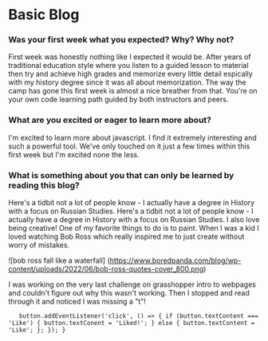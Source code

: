 # Basic Blog

### Was your first week what you expected? Why? Why not?

First week was honestly nothing like I expected it would be. After years of traditional education style where you listen to a guided lesson to material then try and achieve high grades and memorize every little detail espically with my history degree since it was all about memorization. The way the camp has gone this first week is almost a nice breather from that. You're on your own code learning path guided by both instructors and peers.  

### What are you excited or eager to learn more about?

I'm excited to learn more about javascript. I find it extremely interesting and such a powerful tool. We've only touched on it just a few times within this first week but I'm excited none the less.

### What is something about you that can only be learned by reading this blog? 

Here's a tidbit not a lot of people know - I actually have a degree in History with a focus on Russian Studies. Here's a tidbit not a lot of people know - I actually have a degree in History with a focus on Russian Studies. I also love being creative! One of my favorite things to do is to paint. When I was a kid I loved watching Bob Ross which really inspired me to just create without worry of mistakes.  

![bob ross fall like a waterfall] (https://www.boredpanda.com/blog/wp-content/uploads/2022/06/bob-ross-quotes-cover_800.png)


I was working on the very last challenge on grasshopper intro to webpages and couldn't figure out why this wasn't working. Then I stopped and read through it and noticed I was missing a "t"! 

`  
    button.addEventListener('click', () => {
        if (button.textContent === 'Like') {
            button.textConent = 'Liked!';
        } else {
            button.textContent = 'Like';
        };
    });
}`

